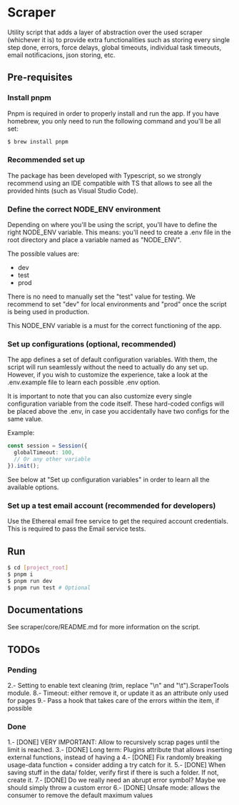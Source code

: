 # Scraper

Utility script that adds a layer of abstraction over the used scraper (whichever it is) to provide extra functionalities such as storing every single step done, errors, force delays, global timeouts, individual task timeouts, email notificacions, json storing, etc.

## Pre-requisites

### Install pnpm

Pnpm is required in order to properly install and run the app. If you have homebrew, you only need to run the following command and you'll be all set:

```bash
$ brew install pnpm
```

### Recommended set up

The package has been developed with Typescript, so we strongly recommend using an IDE compatible with TS that allows to see all the provided hints (such as Visual Studio Code).

### Define the correct NODE_ENV environment

Depending on where you'll be using the script, you'll have to define the right NODE_ENV variable. This means: you'll need to create a .env file in the root directory and place a variable named as "NODE_ENV".

The possible values are:

- dev
- test
- prod

There is no need to manually set the "test" value for testing. We recommend to set "dev" for local environments and "prod" once the script is being used in production.

This NODE_ENV variable is a must for the correct functioning of the app.

### Set up configurations (optional, recommended)

The app defines a set of default configuration variables. With them, the script will run seamlessly without the need to actually do any set up. However, if you wish to customize the experience, take a look at the .env.example file to learn each possible .env option.

It is important to note that you can also customize every single configuration variable from the code itself. These hard-coded configs will be placed above the .env, in case you accidentally have two configs for the same value.

Example:

```ts
const session = Session({
  globalTimeout: 100,
  // Or any other variable
}).init();
```

See below at "Set up configuration variables" in order to learn all the available options.

### Set up a test email account (recommended for developers)

Use the Ethereal email free service to get the required account credentials. This is required to pass the Email service tests.

## Run

```bash
$ cd [project_root]
$ pnpm i
$ pnpm run dev
$ pnpm run test # Optional
```

## Documentations

See scraper/core/README.md for more information on the script.

## TODOs

### Pending

2.- Setting to enable text cleaning (trim, replace "\n" and "\t").ScraperTools module.
8.- Timeout: either remove it, or update it as an attribute only used for pages
9.- Pass a hook that takes care of the errors within the item, if possible

### Done

1.- [DONE] VERY IMPORTANT: Allow to recursively scrap pages until the limit is reached.
3.- [DONE] Long term: Plugins attribute that allows inserting external functions, instead of having a
4.- [DONE] Fix randomly breaking usage-data function + consider adding a try catch for it.
5.- [DONE] When saving stuff in the data/ folder, verify first if there is such a folder. If not, create it.
7.- [DONE] Do we really need an abrupt error symbol? Maybe we should simply throw a custom error
6.- [DONE] Unsafe mode: allows the consumer to remove the default maximum values
